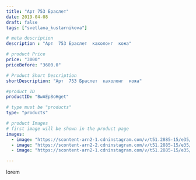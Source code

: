```yaml
---
title: "Арт 753 Браслет"
date: 2019-04-08
draft: false
tags: ["svetlana_kustarnikova"]

# meta description
description : "Арт  753 Браслет  кахолонг  кожа"

# product Price
price: "3000"
priceBefore: "3600.0"

# Product Short Description
shortDescription: "Арт  753 Браслет  кахолонг  кожа"

#product ID
productID: "BwAEp8oHget"

# type must be "products"
type: "products"

# product Images
# first image will be shown in the product page
images:
  - image: "https://scontent-arn2-1.cdninstagram.com/v/t51.2885-15/e35/53410320_394138237805718_6040070285498756173_n.jpg?tp=1&_nc_ht=scontent-arn2-1.cdninstagram.com&_nc_cat=106&_nc_ohc=RGt_REOlJ4UAX9kK6ky&oh=6ceb4a06ebefbeb55a478e28064bce2f&oe=606C9B62&ig_cache_key=MjAxNzYzMzEwNTQzNjY2OTIwNw%3D%3D.2"
  - image: "https://scontent-arn2-2.cdninstagram.com/v/t51.2885-15/e35/54446512_2317535198571065_735654830430885106_n.jpg?tp=1&_nc_ht=scontent-arn2-2.cdninstagram.com&_nc_cat=105&_nc_ohc=2HDtUg9C4rcAX9W3IUk&oh=8c19c4b9ac9c1f4f978a118582144dbb&oe=606A7CC3&ig_cache_key=MjAxNzYzMzEwNTQ0NDkwNDA5NA%3D%3D.2"
  - image: "https://scontent-arn2-1.cdninstagram.com/v/t51.2885-15/e35/54800802_315218655820326_9188224443720309633_n.jpg?tp=1&_nc_ht=scontent-arn2-1.cdninstagram.com&_nc_cat=106&_nc_ohc=rZuPPJdTuBUAX8MO30S&oh=cd84187a093c9ac40882fc73e8f179e8&oe=606A3BE7&ig_cache_key=MjAxNzYzMzEwNTQxOTg1MjYzNw%3D%3D.2"

---
```

lorem
